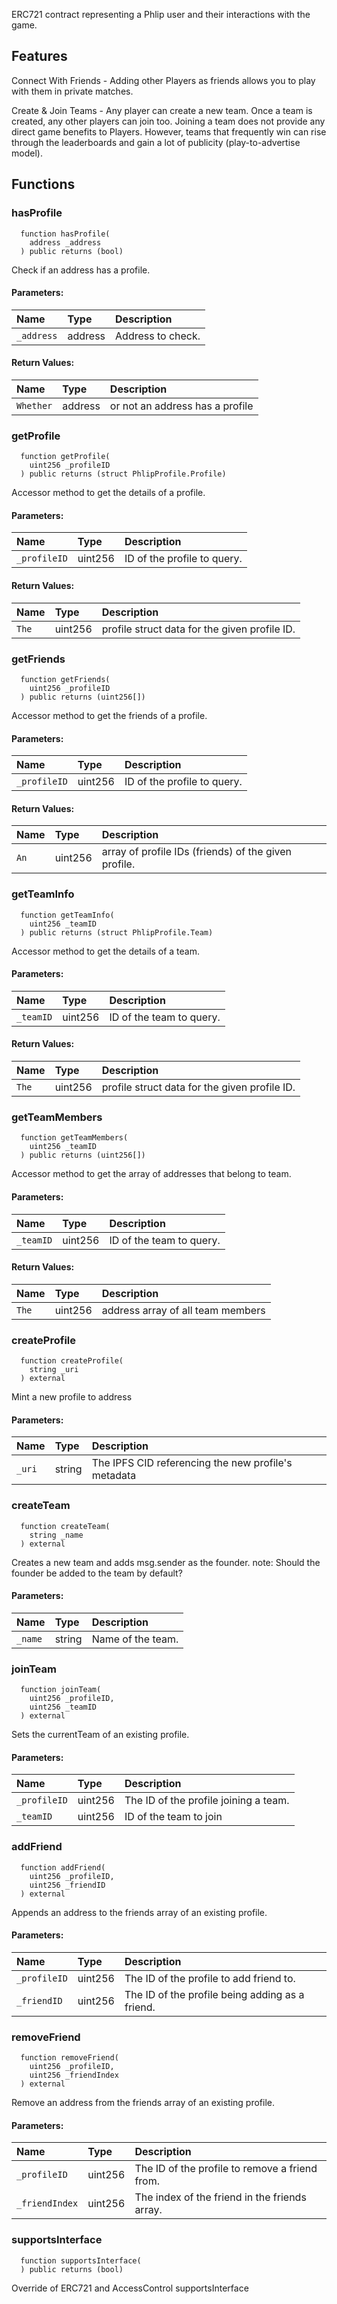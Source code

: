 
ERC721 contract representing a Phlip user and their interactions with the game.

## Features ##

Connect With Friends - Adding other Players as friends allows you to play with them in private matches.

Create & Join Teams - Any player can create a new team. Once a team is created, any other players can
join too. Joining a team does not provide any direct game benefits to Players. However, teams that
frequently win can rise through the leaderboards and gain a lot of publicity (play-to-advertise model).

## Functions
### hasProfile
```solidity
  function hasProfile(
    address _address
  ) public returns (bool)
```

Check if an address has a profile.

#### Parameters:
| Name | Type | Description                                                          |
| :--- | :--- | :------------------------------------------------------------------- |
|`_address` | address | Address to check.

#### Return Values:
| Name                           | Type          | Description                                                                  |
| :----------------------------- | :------------ | :--------------------------------------------------------------------------- |
|`Whether`| address | or not an address has a profile
### getProfile
```solidity
  function getProfile(
    uint256 _profileID
  ) public returns (struct PhlipProfile.Profile)
```

Accessor method to get the details of a profile.

#### Parameters:
| Name | Type | Description                                                          |
| :--- | :--- | :------------------------------------------------------------------- |
|`_profileID` | uint256 | ID of the profile to query.

#### Return Values:
| Name                           | Type          | Description                                                                  |
| :----------------------------- | :------------ | :--------------------------------------------------------------------------- |
|`The`| uint256 | profile struct data for the given profile ID.
### getFriends
```solidity
  function getFriends(
    uint256 _profileID
  ) public returns (uint256[])
```

Accessor method to get the friends of a profile.

#### Parameters:
| Name | Type | Description                                                          |
| :--- | :--- | :------------------------------------------------------------------- |
|`_profileID` | uint256 | ID of the profile to query.

#### Return Values:
| Name                           | Type          | Description                                                                  |
| :----------------------------- | :------------ | :--------------------------------------------------------------------------- |
|`An`| uint256 | array of profile IDs (friends) of the given profile.
### getTeamInfo
```solidity
  function getTeamInfo(
    uint256 _teamID
  ) public returns (struct PhlipProfile.Team)
```

Accessor method to get the details of a team.

#### Parameters:
| Name | Type | Description                                                          |
| :--- | :--- | :------------------------------------------------------------------- |
|`_teamID` | uint256 | ID of the team to query.

#### Return Values:
| Name                           | Type          | Description                                                                  |
| :----------------------------- | :------------ | :--------------------------------------------------------------------------- |
|`The`| uint256 | profile struct data for the given profile ID.
### getTeamMembers
```solidity
  function getTeamMembers(
    uint256 _teamID
  ) public returns (uint256[])
```

Accessor method to get the array of addresses that belong to team.

#### Parameters:
| Name | Type | Description                                                          |
| :--- | :--- | :------------------------------------------------------------------- |
|`_teamID` | uint256 | ID of the team to query.

#### Return Values:
| Name                           | Type          | Description                                                                  |
| :----------------------------- | :------------ | :--------------------------------------------------------------------------- |
|`The`| uint256 | address array of all team members
### createProfile
```solidity
  function createProfile(
    string _uri
  ) external
```

Mint a new profile to address

#### Parameters:
| Name | Type | Description                                                          |
| :--- | :--- | :------------------------------------------------------------------- |
|`_uri` | string | The IPFS CID referencing the new profile's metadata

### createTeam
```solidity
  function createTeam(
    string _name
  ) external
```

Creates a new team and adds msg.sender as the founder.
note: Should the founder be added to the team by default?

#### Parameters:
| Name | Type | Description                                                          |
| :--- | :--- | :------------------------------------------------------------------- |
|`_name` | string | Name of the team.

### joinTeam
```solidity
  function joinTeam(
    uint256 _profileID,
    uint256 _teamID
  ) external
```

Sets the currentTeam of an existing profile.

#### Parameters:
| Name | Type | Description                                                          |
| :--- | :--- | :------------------------------------------------------------------- |
|`_profileID` | uint256 | The ID of the profile joining a team.
|`_teamID` | uint256 | ID of the team to join

### addFriend
```solidity
  function addFriend(
    uint256 _profileID,
    uint256 _friendID
  ) external
```

Appends an address to the friends array of an existing profile.

#### Parameters:
| Name | Type | Description                                                          |
| :--- | :--- | :------------------------------------------------------------------- |
|`_profileID` | uint256 | The ID of the profile to add friend to.
|`_friendID` | uint256 | The ID of the profile being adding as a friend.

### removeFriend
```solidity
  function removeFriend(
    uint256 _profileID,
    uint256 _friendIndex
  ) external
```

Remove an address from the friends array of an existing profile.

#### Parameters:
| Name | Type | Description                                                          |
| :--- | :--- | :------------------------------------------------------------------- |
|`_profileID` | uint256 | The ID of the profile to remove a friend from.
|`_friendIndex` | uint256 | The index of the friend in the friends array.

### supportsInterface
```solidity
  function supportsInterface(
  ) public returns (bool)
```

Override of ERC721 and AccessControl supportsInterface


